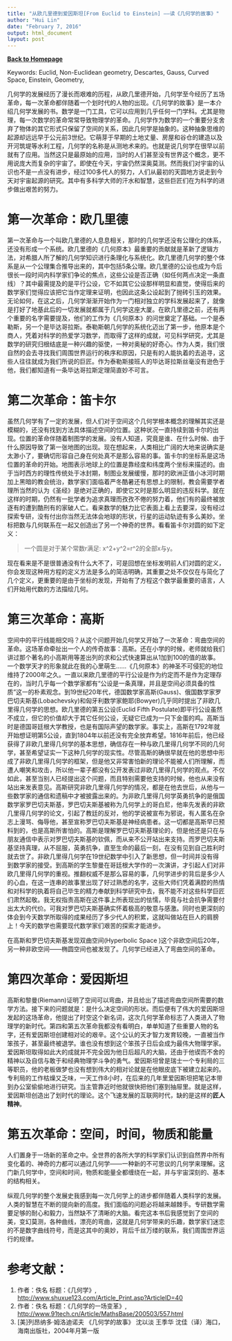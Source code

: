 ```yaml
---
title: "从欧几里德到爱因斯坦[From Euclid to Einstein] ——读《几何学的故事》"
author: "Hui Lin"
date: "February 7, 2016"
output: html_document
layout: post
---
```



**[Back to Homepage](http://scientistcafe.com)**

Keywords: Euclid, Non-Euclidean geometry, Descartes, Gauss, Curved Space, Einstein, Geometry, 

几何学的发展经历了漫长而艰难的历程，从欧几里德开始，几何学至今经历了五场革命，每一次革命都伴随着一个划时代的人物的出现。《几何学的故事》是一本介绍几何学发展的书。数学是一门工具，它可以应用到几乎任何一门学科。尤其是物理，每一次数学的革命常常导致物理学的革命。几何学作为数学的一个重要分支舍弃了物体的其它形式只保留了空间的关系，因此几何学是抽象的。这种抽象思维的起源却远远早于公元前3世纪。它萌芽于早期的土地丈量、房屋和谷仓的建造以及开河筑堤等水利工程，几何学的名称是从测地术来的。也就是说几何学在很早以前就有了应用。当然这只是最原始的应用，当时的人们甚至没有世界这个概念，更不用说庞大而复杂的宇宙了。即使在今天，宇宙仍然深奥莫测。然而我们对宇宙的认识也不是一点没有进步，经过100多代人的努力，人们从最初的天圆地方说走到今天对宇宙起源的研究。其中有多科学大师的汗水和智慧，这些巨匠们在为科学的进步做出艰苦的努力。

# 第一次革命：欧几里德

第一次革命与一个叫欧几里德的人息息相关，那时的几何学还没有公理化的体系，还没有形成一个系统。欧几里德的《几何原本》最重要的贡献就是革新了逻辑方法，对希腊人所了解的几何学知识进行条理化与系统化。欧几里德几何学的整个体系是从一个公理集合推导出来的，其中包括5条公理。欧几里德的公设也成为今后很长一段时间内科学家们争论的焦点，这些公设是否正确（如任何两点决定一条直线）？其中最需提及的是平行公设，它不如其它公设那样明显和直觉，使得后来的数学家们觉得应该把它当作定理来证明，也因此这条公设起到了抛砖引玉的效果。无论如何，在这之后，几何学渐渐开始作为一门相对独立的学科发展起来了，就像是打好了地基此后的一切发展就都属于几何学这座大厦。在欧几里德之前，还有两个重要的名字需要提及，他们的工作为《几何原本》的问世奠定了基础。一个是泰勒斯，另一个是毕达哥拉斯。泰勒斯朝几何学的系统化迈出了第一步，他原本是个商人，凭着对科学的热爱学习数学，而取得了这样的成就，可见科学研究，尤其是数学的研究归根结底是一种兴趣的驱使，一种对奥秘的好奇心。作为人类，我们很自然的会去寻找我们周围世界运行的秩序和原因，只是有的人能执着的去追寻，这些人往往就成为我们所说的巨匠。作为泰勒斯接班人的毕达哥拉斯丝毫没有逊色于他，我们都知道有一条毕达哥拉斯定理简直妙不可言。

# 第二次革命：笛卡尔

虽然几何学有了一定的发展，但人们对于空间这个几何学根本概念的理解其实还是模糊的，还没有找到方法具体描述空间的位置。这种状况一直持续到笛卡尔的出现。位置的革命伴随着制图学的发展。没有人知道，究竟是谁、在什么时候、由于什么原因导致了第一张地图的出现。现在想起来，人类相比广阔的大地来说确实是太渺小了，要确切形容自己身在何处真不是那么容易的事。笛卡尔的坐标系是这场位置的革命的开始。地图表示地球上的位置是靠经度和纬度两个坐标来描述的。由于当时西方的理性传统处于冰封期，制图业发展缓慢，那时的欧洲正值小冰河时期加上黑暗的教会统治，数学家们面临着严冬酷暑还有思想上的限制，教会需要学者理所当然的认为《圣经》是绝对正确的，即使它又时是那么明显的违反科学。就在这样的时期，仍然有一批学者为追求真理而孜孜不倦的努力着，他们有的最终被放逐有的遭到酷刑有的家破人亡。看来数学的魅力比它表面上看上去要深，没有经过探索专研，没有付出你当然无法体会地球的形状，行星的运动轨迹有多么美妙。坐标把数与几何联系在一起又创造出了另一个神奇的世界。看看笛卡尔对圆的如下定义：

> 一个圆是对于某个常数r满足: x^2+y^2=r^2的全部x与y。

现在看来是不是很普通没有什么大不了，可是回想在坐标发明前人们对圆的定义，你会发现这种用方程的定义方法是多么的简洁明确，其重要之处不仅仅在与简化了几个定义，更重要的是由于坐标的发现，开始有了方程这个数学最重要的语言，人们开始用代数的方法描绘几何。

# 第三次革命：高斯

空间中的平行线能相交吗？从这个问题开始几何学又开始了一次革命：弯曲空间的革命。这场革命牵扯出一个人的传奇故事：高斯。还在小学的时候，老师就给我们讲过那个著名的小高斯用等差出列的求和公式快速算出从1加到100的值的故事。一个数学天才的形象就此在我的心里萌生……《几何原本》的神圣不可侵犯的地位维持了2000年之久。一直以来欧几里德的平行公设是作为约定而不是作为定理存在的，当时几乎每一个数学家都有“公设是一条真理，并且是空间必须具备的性质”这一的朴素观念。到19世纪20年代，德国数学家高斯(Gauss)、俄国数学家罗巴切夫斯基(Lobachevsky)和匈牙利数学家鲍耶(Bowyer)几乎同时提出了非欧几里得几何学的思想。欧几里德的第五公设(Euclid Fifth Postulate)即平行公设虽然不成立，但它的价值却大于其它任何公设，无疑它已成为一只下金蛋的鸡。高斯当时是德国哥廷根大学教授，也是有国际声望的数学家。事实上，高斯在1792年就开始想证明第5公设，直到1804年以前还没有完全放弃希望。1816年前后，他已经获得了非欧几里得几何学的基本思想，确信存在一种与欧几里得几何学不同的几何学，甚至希望证实一下这种几何学的现实性。尽管高斯的确很早就在他的思想中形成了非欧几里得几何学的框架，但是他又非常害怕新的理论不能被人们所理解，而遭人嘲笑和攻击，所以他一辈子都没有公开发表过非欧几里得几何学的观点。不仅如此，甚至当别人已经提出这个问题，而且特别需要他支持的时候，他也从来没有站出来发表意见。高斯研究非欧几里得几何学的情况，都是在他去世后，从他与一些数学家的通信和遗稿中才被披露出来的。为非欧几里得几何学英勇抗争的是俄国数学家罗巴切夫斯基，罗巴切夫斯基被称为几何学上的哥白尼，他率先发表的非欧几里得几何学的论文，引起了教廷的反对，他的学说被宣布为邪说，有人匿名在杂志上漫骂、侮辱他，甚至宣称罗巴切夫斯基是神经病患者。这一切都是高斯早已预料到的，也是高斯所害怕的。高斯是理解罗巴切夫斯基理论的，但是他还是只在与朋友通信中表示对罗巴切夫斯基的钦佩，而从来不公开站出来支持。而罗巴切夫斯基坚持真理，从不屈服，英勇抗争，直至生命的最后一刻，在没有见到自己胜利时就去世了。非欧几里得几何学在19世纪数学中引入了新思想，但一时间并没有得到数学家的接受。到高斯的学生黎曼在哥廷根大学作的一次演讲，才引起人们对非欧几里得几何学的重视。推翻权威不是那么容易的事，几何学进步的背后是多少人的心血，在这一连串的故事里出现了好过熟悉的名字，这些大师们凭着满腔的热情和对科学的执着将自己毕生的精力奉献到科学研究中去，我不能不对这些科学巨匠们肃然起敬。我无权指责高斯在这件事上所表现出的怯懦，毕竟与社会抗争需要付出太大的代价。可我对罗巴切夫斯基确实怀着极高的敬意与感激。同时也更深刻的体会到今天数学所取得的成果经历了多少代人的积累，这就叫做站在巨人的肩膀上！今天的数学也需要现代数学家们艰苦的探索才能进步。

在高斯和罗巴切夫斯基发现双曲空间(Hyperbolic Space )这个非欧空间后20年，另一种非欧空间——椭圆空间也被发现了。几何学已经进入了弯曲空间的革命。


# 第四次革命：爱因斯坦

高斯和黎曼(Riemann)证明了空间可以弯曲，并且给出了描述弯曲空间所需要的数学方法。接下来的问题就是：是什么决定空间的形状。而后便有了伟大的爱因斯坦发起的这场革命，他提出了时空这个新名词，这次几何学革命标志了人类进入了物理学的新时代。第四和第五次革命我都没有看明白，单单知道了些重要人物的名字，还有爱因斯坦创建相对论的艰辛。这个公认的天才智力发育较晚，一直被当作笨孩子，甚至最终被退学。谁也没有想到这个笨孩子日后会成为最伟大物理学家。爱因斯坦取得如此大的成就并不完全因为他日后超凡的大脑，还由于他锲而不舍的精神以及自信与敢于和经典物理学斗争的勇气。爱因斯坦曾是瑞士一个专利局的三等职员，他的老板做梦也没有想到伟大的相对论就是在他眼皮底下被建立起来的。专利局的工作枯燥又乏味，一天工作8小时，在后来的几年里爱因斯坦把笔记本带到办公室偷偷地进行研究。当主管靠近时他就很快把他们塞到抽屉里。就是这样，爱因斯坦创造出了划时代的理论。这个飞速发展的互联网时代，缺的是这样的**匠人精神**。

# 第五次革命：空间，时间，物质和能量

人们置身于一场新的革命之中。全世界的各所大学的科学家们认识到自然界中所有变化着的、神奇的力都可以通过几何学——一种新的不可思议的几何学来理解。这门新几何学中，空间和时间，物质和能量全都缠绕在一起，并与宇宙深刻的、基本的结构相关。

纵观几何学的整个发展史我感到每一次几何学上的进步都伴随着人类科学的发展。人类的智慧在不断的提向新的高度。我们面临的问题必将越来越棘手。专研数学需要足够的耐心和毅力，当然缺不了清晰的大脑。看完这本书后我感觉到了空间的美，变幻莫测，各种曲线，漂亮的弯曲，这就是几何学带来的乐趣，数学家们迷恋的不是数字曲线符号，而是这其中的奥妙，背后千丝万缕的联系，我们周围世界运行的规律。


# 参考文献：

1. 作者：佚名   标题：《几何学》, http://www.shuxue123.com/Article_Print.asp?ArticleID=40
1. 作者：佚名   标题：《几何学的一场变革》, http://www.91tech.cn/Article/MathsBase/200503/557.html
1. [美]列昂纳多·姆洛迪诺夫  《几何学的故事》  沈以淡 王季华 沈佳（译）海口，海南出版社，2004年月第一版
